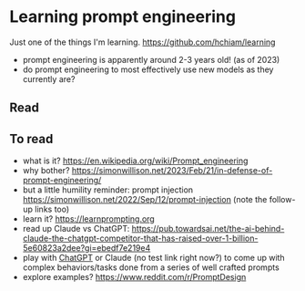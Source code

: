 # Learning prompt engineering

Just one of the things I'm learning. https://github.com/hchiam/learning

- prompt engineering is apparently around 2-3 years old! (as of 2023)
- do prompt engineering to most effectively use new models as they currently are?

## Read

## To read

- what is it? https://en.wikipedia.org/wiki/Prompt_engineering
- why bother? https://simonwillison.net/2023/Feb/21/in-defense-of-prompt-engineering/
- but a little humility reminder: prompt injection https://simonwillison.net/2022/Sep/12/prompt-injection (note the follow-up links too)
- learn it? https://learnprompting.org
- read up Claude vs ChatGPT: https://pub.towardsai.net/the-ai-behind-claude-the-chatgpt-competitor-that-has-raised-over-1-billion-5e60823a2dee?gi=ebedf7e219e4
- play with [ChatGPT](https://chat.openai.com) or Claude (no test link right now?) to come up with complex behaviors/tasks done from a series of well crafted prompts
- explore examples? https://www.reddit.com/r/PromptDesign
